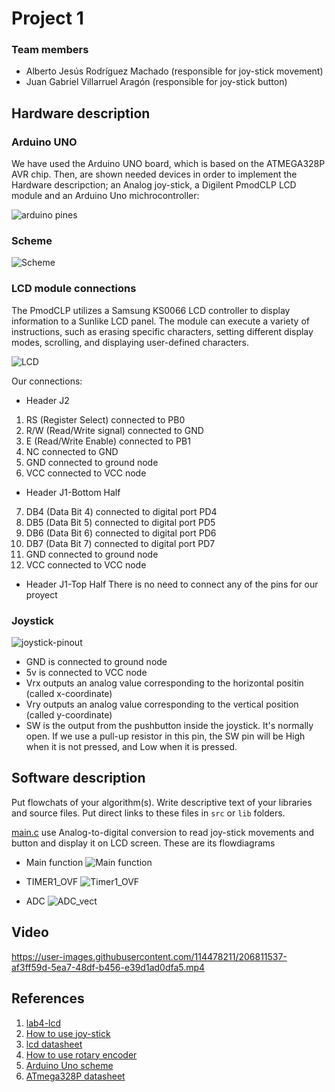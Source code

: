 # Project 1

### Team members

* Alberto Jesús Rodríguez Machado (responsible for joy-stick movement)
* Juan Gabriel Villarruel Aragón (responsible for joy-stick button)

## Hardware description


### Arduino UNO

We have used the Arduino UNO board, which is based on the ATMEGA328P AVR chip.
Then, are shown needed devices in order to implement the Hardware descripction; an Analog joy-stick, a Digilent PmodCLP LCD module and an Arduino Uno michrocontroller:

![arduino pines](https://user-images.githubusercontent.com/114478665/205801328-98a1b3a3-3683-46dd-b304-cfa29902ad7a.jpeg)

### Scheme

![Scheme](https://user-images.githubusercontent.com/114478211/206809155-5146905e-69a0-4d58-9042-1b07a9d2cd11.jpg)

### LCD module connections

The PmodCLP utilizes a Samsung KS0066 LCD controller to display information to a Sunlike LCD panel. The module can execute a variety of instructions, such as erasing specific characters, setting different display modes, scrolling, and displaying user-defined characters.

![LCD](https://user-images.githubusercontent.com/114478665/205805599-93924876-041f-4d80-b408-3c0fd2f10418.png)

Our connections:

- Header J2
1. RS (Register Select) connected to PB0
2. R/W (Read/Write signal) connected to GND
3. E (Read/Write Enable) connected to PB1
4. NC connected to GND
5. GND connected to ground node
6. VCC connected to VCC node

- Header J1-Bottom Half
7. DB4 (Data Bit 4) connected to digital port PD4
8. DB5 (Data Bit 5) connected to digital port PD5
9. DB6 (Data Bit 6) connected to digital port PD6
10. DB7 (Data Bit 7) connected to digital port PD7
11. GND connected to ground node
12. VCC connected to VCC node

- Header J1-Top Half
There is no need to connect any of the pins for our proyect

### Joystick

![joystick-pinout](https://user-images.githubusercontent.com/114478665/205809645-354abd0d-8842-42dd-b8fd-089f4948db37.jpg)

* GND is connected to ground node 
* 5v is connected to VCC node
* Vrx outputs an analog value corresponding to the horizontal positin (called x-coordinate)
* Vry outputs an analog value corresponding to the vertical position (called y-coordinate)
* SW is the output from the pushbutton inside the joystick. It's normally open. If we use a pull-up resistor in this pin, the SW pin will be High when it is not pressed, and Low when it is pressed.


## Software description

Put flowchats of your algorithm(s). Write descriptive text of your libraries and source files. Put direct links to these files in `src` or `lib` folders.

[main.c](https://github.com/albertojroma/project1-de2/blob/main/lab9-project1/src/main.c) use Analog-to-digital conversion to read joy-stick movements and button and display it on LCD screen. These are its flowdiagrams

* Main function
![Main function](https://user-images.githubusercontent.com/114478211/207087037-c18011d3-c160-437d-851f-5536496ef7d7.jpg)

* TIMER1_OVF
![Timer1_OVF](https://user-images.githubusercontent.com/114478211/207087175-5a7c713d-fa7c-4c21-b8b6-89252cddb5d6.jpg)

* ADC
![ADC_vect](https://user-images.githubusercontent.com/114478211/207087324-8a873971-f8fe-422e-80f4-9cffa5887098.jpg)


## Video
https://user-images.githubusercontent.com/114478211/206811537-af3ff59d-5ea7-48df-b456-e39d1ad0dfa5.mp4

## References

1. [lab4-lcd](https://github.com/tomas-fryza/digital-electronics-2/tree/master/labs/04-lcd)
2. [How to use joy-stick](https://www.robotique.tech/robotics/using-the-joystick-with-arduino/#google_vignette)
3. [lcd datasheet](https://digilent.com/reference/_media/pmod:pmod:pmodclp_rm.pdf)
4. [How to use rotary encoder](https://electronoobs.com/eng_arduino_tut125.php)
5. [Arduino Uno scheme](https://pighixxx.tumblr.com/tagged/Arduino%20Uno)
6. [ATmega328P datasheet](https://ww1.microchip.com/downloads/aemDocuments/documents/MCU08/ProductDocuments/DataSheets/ATmega48A-PA-88A-PA-168A-PA-328-P-DS-DS40002061B.pdf)

